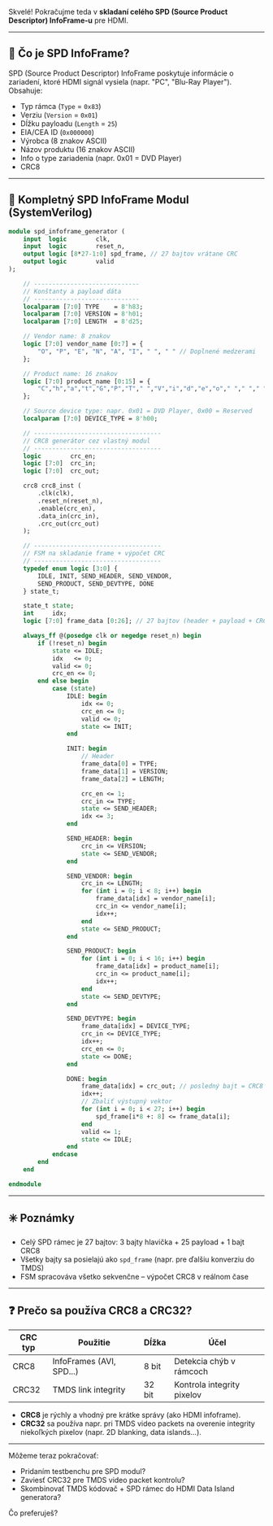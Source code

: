 Skvelé! Pokračujme teda v **skladaní celého SPD (Source Product Descriptor) InfoFrame-u** pre HDMI.

---

## 🧩 Čo je SPD InfoFrame?

SPD (Source Product Descriptor) InfoFrame poskytuje informácie o zariadení, ktoré HDMI signál vysiela (napr. "PC", "Blu-Ray Player"). Obsahuje:

* Typ rámca (`Type` = `0x83`)
* Verziu (`Version` = `0x01`)
* Dĺžku payloadu (`Length` = `25`)
* EIA/CEA ID (`0x000000`)
* Výrobca (8 znakov ASCII)
* Názov produktu (16 znakov ASCII)
* Info o type zariadenia (napr. 0x01 = DVD Player)
* CRC8

---

## 🧱 Kompletný SPD InfoFrame Modul (SystemVerilog)

```systemverilog
module spd_infoframe_generator (
    input  logic        clk,
    input  logic        reset_n,
    output logic [8*27-1:0] spd_frame, // 27 bajtov vrátane CRC
    output logic        valid
);

    // -----------------------------
    // Konštanty a payload dáta
    // -----------------------------
    localparam [7:0] TYPE    = 8'h83;
    localparam [7:0] VERSION = 8'h01;
    localparam [7:0] LENGTH  = 8'd25;

    // Vendor name: 8 znakov
    logic [7:0] vendor_name [0:7] = {
        "O", "P", "E", "N", "A", "I", " ", " " // Doplnené medzerami
    };

    // Product name: 16 znakov
    logic [7:0] product_name [0:15] = {
        "C","h","a","t","G","P","T"," ","V","i","d","e","o"," "," "," "
    };

    // Source device type: napr. 0x01 = DVD Player, 0x00 = Reserved
    localparam [7:0] DEVICE_TYPE = 8'h00;

    // -----------------------------------
    // CRC8 generátor cez vlastný modul
    // -----------------------------------
    logic        crc_en;
    logic [7:0]  crc_in;
    logic [7:0]  crc_out;

    crc8 crc8_inst (
        .clk(clk),
        .reset_n(reset_n),
        .enable(crc_en),
        .data_in(crc_in),
        .crc_out(crc_out)
    );

    // -----------------------------------
    // FSM na skladanie frame + výpočet CRC
    // -----------------------------------
    typedef enum logic [3:0] {
        IDLE, INIT, SEND_HEADER, SEND_VENDOR,
        SEND_PRODUCT, SEND_DEVTYPE, DONE
    } state_t;

    state_t state;
    int     idx;
    logic [7:0] frame_data [0:26]; // 27 bajtov (header + payload + CRC)

    always_ff @(posedge clk or negedge reset_n) begin
        if (!reset_n) begin
            state <= IDLE;
            idx   <= 0;
            valid <= 0;
            crc_en <= 0;
        end else begin
            case (state)
                IDLE: begin
                    idx <= 0;
                    crc_en <= 0;
                    valid <= 0;
                    state <= INIT;
                end

                INIT: begin
                    // Header
                    frame_data[0] = TYPE;
                    frame_data[1] = VERSION;
                    frame_data[2] = LENGTH;

                    crc_en <= 1;
                    crc_in <= TYPE;
                    state <= SEND_HEADER;
                    idx <= 3;
                end

                SEND_HEADER: begin
                    crc_in <= VERSION;
                    state <= SEND_VENDOR;
                end

                SEND_VENDOR: begin
                    crc_in <= LENGTH;
                    for (int i = 0; i < 8; i++) begin
                        frame_data[idx] = vendor_name[i];
                        crc_in <= vendor_name[i];
                        idx++;
                    end
                    state <= SEND_PRODUCT;
                end

                SEND_PRODUCT: begin
                    for (int i = 0; i < 16; i++) begin
                        frame_data[idx] = product_name[i];
                        crc_in <= product_name[i];
                        idx++;
                    end
                    state <= SEND_DEVTYPE;
                end

                SEND_DEVTYPE: begin
                    frame_data[idx] = DEVICE_TYPE;
                    crc_in <= DEVICE_TYPE;
                    idx++;
                    crc_en <= 0;
                    state <= DONE;
                end

                DONE: begin
                    frame_data[idx] = crc_out; // posledný bajt = CRC8
                    idx++;
                    // Zbaliť výstupný vektor
                    for (int i = 0; i < 27; i++) begin
                        spd_frame[i*8 +: 8] <= frame_data[i];
                    end
                    valid <= 1;
                    state <= IDLE;
                end
            endcase
        end
    end

endmodule
```

---

## ✳️ Poznámky

* Celý SPD rámec je 27 bajtov: 3 bajty hlavička + 25 payload + 1 bajt CRC8
* Všetky bajty sa posielajú ako `spd_frame` (napr. pre ďalšiu konverziu do TMDS)
* FSM spracováva všetko sekvenčne – výpočet CRC8 v reálnom čase

---

## ❓ Prečo sa používa CRC8 a CRC32?

| CRC typ | Použitie                 | Dĺžka  | Účel                       |
| ------- | ------------------------ | ------ | -------------------------- |
| CRC8    | InfoFrames (AVI, SPD...) | 8 bit  | Detekcia chýb v rámcoch    |
| CRC32   | TMDS link integrity      | 32 bit | Kontrola integrity pixelov |

* **CRC8** je rýchly a vhodný pre krátke správy (ako HDMI infoframe).
* **CRC32** sa používa napr. pri TMDS video packets na overenie integrity niekoľkých pixelov (napr. 2D blanking, data islands...).

---

Môžeme teraz pokračovať:

* Pridaním testbenchu pre SPD modul?
* Zaviesť CRC32 pre TMDS video packet kontrolu?
* Skombinovať TMDS kódovač + SPD rámec do HDMI Data Island generatora?

Čo preferuješ?
